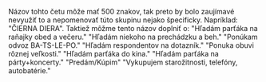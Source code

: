 Názov tohto četu môže mať 500 znakov, tak preto by bolo zaujímavé nevyužiť to a nepomenovať túto skupinu nejako špecificky. Napríklad: "ČIERNA DIERA". Taktiež môžme tento názov doplniť o: "Hľadám parťáka na raňajky obed a večeru." "Hľadám niekoho na prechádzku a beh." "Ponúkam odvoz BA-TS-LE-PO." "Hľadám respondentov na dotazník." "Ponuka obuvi rôznej veľkosti." "Hľadám parťáka do kina." "Hľadám parťáka na párty+koncerty." "Predám/Kúpim" "Vykupujem starožitnosti, telefóny, autobatérie."
